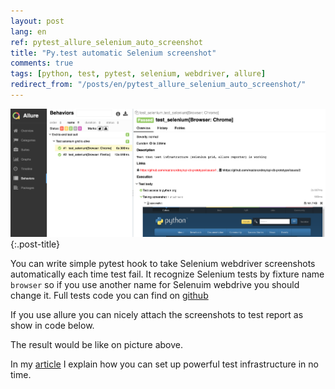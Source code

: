 ```yaml
---
layout: post
lang: en
ref: pytest_allure_selenium_auto_screenshot
title: "Py.test automatic Selenium screenshot"
comments: true
tags: [python, test, pytest, selenium, webdriver, allure]
redirect_from: "/posts/en/pytest_allure_selenium_auto_screenshot/"
---
```

![](/images/allure-report.png){:.post-title}

You can write simple pytest hook to take Selenium webdriver screenshots
automatically each time test fail.
It recognize Selenium tests by fixture name `browser` so if you use
another name for Selenuim webdrive you should change it.
Full tests code you can find on [github](https://github.com/andgineer/e2e-tests)

If you use allure you can nicely attach the screenshots to test report
as show in code below.

<script src="https://gist.github.com/andgineer/4ec6d58857bb8689907c87f63475525f.js"></script>

The result would be like on picture above.

In my [article](https://sorokin.engineer/posts/en/e2e_tests.html)
I explain how you can set up powerful test infrastructure in no time.
